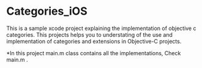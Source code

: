 # Categories_iOS
This is a sample xcode project explaining the implementation of objective c categories.
This projects helps you to understating of the use and implementation of categories and extensions in Objective-C projects.

*In this project main.m class contains all the implementations, Check main.m .

